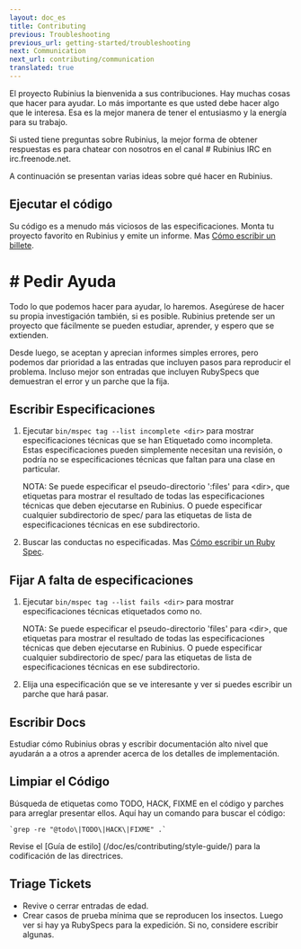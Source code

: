```yaml
---
layout: doc_es
title: Contributing
previous: Troubleshooting
previous_url: getting-started/troubleshooting
next: Communication
next_url: contributing/communication
translated: true
---
```


El proyecto Rubinius la bienvenida a sus contribuciones. Hay muchas cosas que
hacer para ayudar. Lo más importante es que usted debe hacer algo que le
interesa.  Esa es la mejor manera de tener el entusiasmo y la energía para su
trabajo.

Si usted tiene preguntas sobre Rubinius, la mejor forma de obtener respuestas
es para chatear con nosotros en el canal # Rubinius IRC en irc.freenode.net.

A continuación se presentan varias ideas sobre qué hacer en Rubinius.

## Ejecutar el código

Su código es a menudo más viciosos de las especificaciones. Monta tu proyecto
favorito en Rubinius y emite un informe. Mas [Cómo escribir un billete](/doc/es/how-to/write-a-ticket).


# # Pedir Ayuda

Todo lo que podemos hacer para ayudar, lo haremos. Asegúrese de hacer su
propia investigación también, si es posible. Rubinius pretende ser un proyecto
que fácilmente se pueden estudiar, aprender, y espero que se extienden.

Desde luego, se aceptan y aprecian informes simples errores, pero podemos dar
prioridad a las entradas que incluyen pasos para reproducir el problema.
Incluso mejor son entradas que incluyen RubySpecs que demuestran el error y un
parche que la fija.

## Escribir Especificaciones

  1. Ejecutar `bin/mspec tag --list incomplete <dir>` para mostrar
     especificaciones técnicas que se han Etiquetado como incompleta. Estas
     especificaciones pueden simplemente necesitan una revisión, o podría no
     se especificaciones técnicas que faltan para una clase en particular.

     NOTA: Se puede especificar el pseudo-directorio ':files' para \<dir\>, que
     etiquetas para mostrar el resultado de todas las especificaciones
     técnicas que deben ejecutarse en Rubinius. O puede especificar cualquier
     subdirectorio de spec/ para las etiquetas de lista de especificaciones
     técnicas en ese subdirectorio.

  2. Buscar las conductas no especificadas. Mas [Cómo escribir un Ruby
     Spec](/doc/es/how-to/write-a-ruby-spec).

## Fijar A falta de especificaciones

  1. Ejecutar `bin/mspec tag --list fails <dir>` para mostrar especificaciones
     técnicas etiquetados como no.

     NOTA: Se puede especificar el pseudo-directorio 'files' para \<dir\>, que
     etiquetas para mostrar el resultado de todas las especificaciones
     técnicas que deben ejecutarse en Rubinius. O puede especificar cualquier
     subdirectorio de spec/ para las etiquetas de lista de especificaciones
     técnicas en ese subdirectorio.

  2. Elija una especificación que se ve interesante y ver si puedes escribir
     un parche que hará pasar.

## Escribir Docs

Estudiar cómo Rubinius obras y escribir documentación alto nivel que ayudarán
a a otros a aprender acerca de los detalles de implementación.

## Limpiar el Código

Búsqueda de etiquetas como TODO, HACK, FIXME en el código y parches para
arreglar presentar ellos. Aquí hay un comando para buscar el código:

    `grep -re "@todo\|TODO\|HACK\|FIXME" .`

Revise el [Guía de estilo] (/doc/es/contributing/style-guide/) para
la codificación de las directrices.

## Triage Tickets

  * Revive o cerrar entradas de edad.
  * Crear casos de prueba mínima que se reproducen los insectos. Luego ver si
    hay ya RubySpecs para la expedición. Si no, considere escribir algunas.
